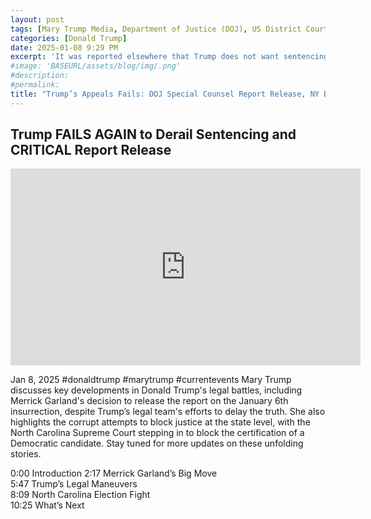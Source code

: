```yaml
---
layout: post
tags: [Mary Trump Media, Department of Justice (DOJ), US District Court, election fraud, January 6 2021, NY State Business Fraud Sentencing, Stormy Daniels, hush money, politics]
categories: [Donald Trump]
date: 2025-01-08 9:29 PM
excerpt: 'It was reported elsewhere that Trump does not want sentencing by NY State Judge Mechan because he would then become a convicted felon; even with no jail time, parole, or fines. Although the New Jersey golf courses are in DJ's (Don Jr), Trump is the ultimate beneficiary and those NJ courses would lose their liquor license. It is not known if CA, NC, and FL have similar laws. Also, he does not want the public to know what he did in trying to overturn the 2020 election and his role in inciting the January 6 2021 insurrection."
#image: 'BASEURL/assets/blog/img/.png'
#description:
#permalink:
title: "Trump’s Appeals Fails: DOJ Special Counsel Report Release, NY Business Fraud Sentencing"
---
```



## Trump FAILS AGAIN to Derail Sentencing and CRITICAL Report Release

<iframe width="560" height="315" src="https://www.youtube.com/embed/Cb9h9Suo0zU?si=h5uQLSJJa56rFN9S" title="YouTube video player" frameborder="0" allow="accelerometer; autoplay; clipboard-write; encrypted-media; gyroscope; picture-in-picture; web-share" referrerpolicy="strict-origin-when-cross-origin" allowfullscreen></iframe>

Jan 8, 2025  #donaldtrump #marytrump #currentevents
Mary Trump discusses key developments in Donald Trump's legal battles, including Merrick Garland's decision to release the report on the January 6th insurrection, despite Trump’s legal team's efforts to delay the truth. She also highlights the corrupt attempts to block justice at the state level, with the North Carolina Supreme Court stepping in to block the certification of a Democratic candidate. Stay tuned for more updates on these unfolding stories.

0:00 Introduction
2:17 Merrick Garland’s Big Move  
5:47 Trump’s Legal Maneuvers  
8:09 North Carolina Election Fight  
10:25 What’s Next   
